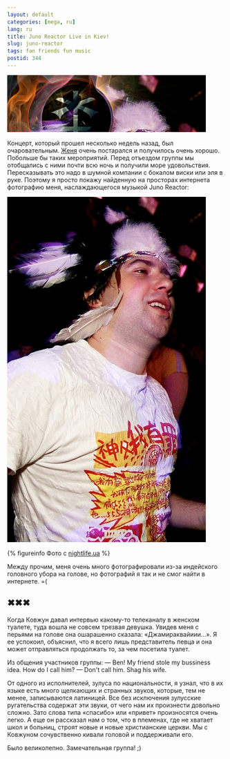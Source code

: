 ```yaml
---
layout: default
categories: [mega, ru]
lang: ru
title: Juno Reactor Live in Kiev!
slug: juno-reactor
tags: fan friends fun music 
postid: 344
---
```

<img src='/o_O/juno-reactor/juno2.jpg' alt='Juno Reactor Live!'  width="460" height="132"/>

Концерт, который прошел несколько недель назад, был очаровательным. <a href="http://janco.com.ua/">Женя</a> очень постарался и получилось очень хорошо. Побольше бы таких мероприятий. Перед отъездом группы мы отобщались с ними почти всю ночь и получили море удовольствия. Пересказывать это надо в шумной компании с бокалом виски или эля в руке. Поэтому я просто покажу найденную на просторах интернета фотографию меня, наслаждающегося музыкой Juno Reactor:
<!--more-->
<img src='/o_O/juno-reactor/juno.jpg' alt='Вава-вива'  width="460" height="800"/>


{% figureinfo Фото с <a href="http://nightlife.ua/">nightlife.ua</a> %}



Между прочим, меня очень много фотографировали из-за индейского головного убора на голове, но фотографий я так и не смог найти в интернете. =(
 

## ✖✖✖

Когда Ковжун давал интервью какому-то телеканалу в женском туалете, туда вошла не совсем трезвая девушка. Увидев меня с перьями на голове она ошарашенно сказала: «Джамираквайиии…». Я ее успокоил, объяснил, что я всего лишь представитель певца и она может отправляться продолжать то, за чем посетила туалет.

Из общения участников группы:
— Ben! My friend stole my bussiness idea. How do I call him?
— Don't call him. Shag his wife.

От одного из исполнителей, зулуса по национальности, я узнал, что в их языке есть много щелкающих и странных звуков, которые, тем не менее, записываются латиницей. Все без исключения зулусские ругательства содержат эти звуки, от чего нам их произнести довольно сложно. Зато слова типа «спасибо» или «привет» произносятся очень легко. А еще он рассказал нам о том, что в племенах, где не хватает школ и больниц, строят новые и новые христианские церкви. Мы с Ковжуном сочувственно кивали головой и поддерживали его.

Было великолепно. Замечательная группа! ;)